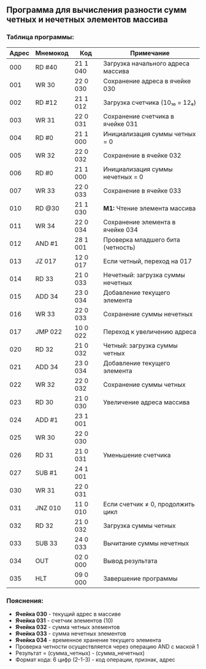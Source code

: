 ## Программа для вычисления разности сумм четных и нечетных элементов массива

### Таблица программы:

| Адрес | Мнемокод | Код      | Примечание                         |
| ----- | -------- | -------- | ---------------------------------- |
| 000   | RD #40   | 21 1 040 | Загрузка начального адреса массива |
| 001   | WR 30    | 22 0 030 | Сохранение адреса в ячейке 030     |
| 002   | RD #12   | 21 1 012 | Загрузка счетчика (10₁₀ = 12₈)     |
| 003   | WR 31    | 22 0 031 | Сохранение счетчика в ячейке 031   |
| 004   | RD #0    | 21 1 000 | Инициализация суммы четных = 0     |
| 005   | WR 32    | 22 0 032 | Сохранение в ячейке 032            |
| 006   | RD #0    | 21 1 000 | Инициализация суммы нечетных = 0   |
| 007   | WR 33    | 22 0 033 | Сохранение в ячейке 033            |
| 010   | RD @30   | 21 1 030 | **M1:** Чтение элемента массива    |
| 011   | WR 34    | 22 0 034 | Сохранение элемента в ячейке 034   |
| 012   | AND #1   | 28 1 001 | Проверка младшего бита (четность)  |
| 013   | JZ 017   | 12 0 017 | Если четный, переход на 017        |
| 014   | RD 33    | 21 0 033 | Нечетный: загрузка суммы нечетных  |
| 015   | ADD 34   | 23 0 034 | Добавление текущего элемента       |
| 016   | WR 33    | 22 0 033 | Сохранение суммы нечетных          |
| 017   | JMP 022  | 10 0 022 | Переход к увеличению адреса        |
| 020   | RD 32    | 21 0 032 | Четный: загрузка суммы четных      |
| 021   | ADD 34   | 23 0 034 | Добавление текущего элемента       |
| 022   | WR 32    | 22 0 032 | Сохранение суммы четных            |
| 023   | RD 30    | 21 0 030 | Увеличение адреса массива          |
| 024   | ADD #1   | 23 1 001 |                                    |
| 025   | WR 30    | 22 0 030 |                                    |
| 026   | RD 31    | 21 0 031 | Уменьшение счетчика                |
| 027   | SUB #1   | 24 1 001 |                                    |
| 030   | WR 31    | 22 0 031 |                                    |
| 031   | JNZ 010  | 11 0 010 | Если счетчик ≠ 0, продолжить цикл  |
| 032   | RD 32    | 21 0 032 | Загрузка суммы четных              |
| 033   | SUB 33   | 24 0 033 | Вычитание суммы нечетных           |
| 034   | OUT      | 02 0 000 | Вывод результата                   |
| 035   | HLT      | 09 0 000 | Завершение программы               |

### Пояснения:
- **Ячейка 030** - текущий адрес в массиве
- **Ячейка 031** - счетчик элементов (10)
- **Ячейка 032** - сумма четных элементов
- **Ячейка 033** - сумма нечетных элементов  
- **Ячейка 034** - временное хранение текущего элемента
- Проверка четности осуществляется через операцию AND с маской 1
- Результат = (сумма_четных) - (сумма_нечетных)
- Формат кода: 6 цифр (2-1-3) - код операции, признак, адрес